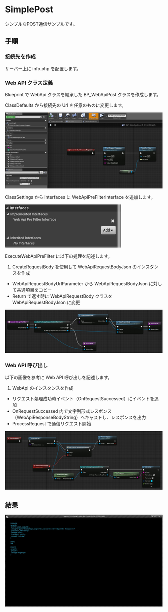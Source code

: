 ﻿SimplePost
==================================

シンプルなPOST通信サンプルです。

## 手順

### 接続先を作成

サーバー上に info.php を配置します。

### Web API クラス定義

Blueprint で WebApi クラスを継承した BP_WebApiPost クラスを作成します。

ClassDefaults から接続先の Url を任意のものに変更します。

![SimplePost_01.jpg](/Examples/02_SimplePost/SimplePost_01.jpg)

ClassSettings から Interfaces に WebApiPreFilterInterface を追加します。

![SimplePost_05.jpg](/Examples/02_SimplePost/SimplePost_05.jpg)

ExecuteWebApiPreFilter に以下の処理を記述します。

1. CreateRequestBody を使用して WebApiRequestBodyJson のインスタンスを作成
* WebApiRequestBodyUrlParameter から WebApiRequestBodyJson に対して共通項目をコピー
* Return で返す時に WebApiRequestBody クラスを WebApiRequestBodyJson に変更

![SimplePost_02.jpg](/Examples/02_SimplePost/SimplePost_02.jpg)

### Web API 呼び出し

以下の画像を参考に Web API 呼び出しを記述します。

1. WebApi のインスタンスを作成
* リクエスト処理成功時イベント（OnRequestSuccessed）にイベントを追加
* OnRequestSuccessed 内で文字列形式レスポンス（WebApiResponseBodyString）へキャストし、レスポンスを出力
* ProcessRequest で通信リクエスト開始

![SimplePost_03.jpg](/Examples/02_SimplePost/SimplePost_03.jpg)

## 結果

![SimplePost_04.jpg](/Examples/02_SimplePost/SimplePost_04.jpg)
